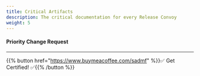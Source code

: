```yaml
---
title: Critical Artifacts
description: The critical documentation for every Release Convoy
weight: 5
---
```


#### Priority Change Request


---

{{% button href="https://www.buymeacoffee.com/sadmf" %}}✅ Get Certified! ✅{{% /button %}}